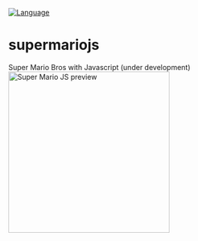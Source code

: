 [![Language](https://img.shields.io/badge/Language-Javascript-yellow.svg)](https://github.com/topics/javascript)
# supermariojs
Super Mario Bros with Javascript
(under development)
<img src="https://github.com/tuliocll/supermariojs/blob/master/preview.png" alt="Super Mario JS preview" width="320px"></img>
